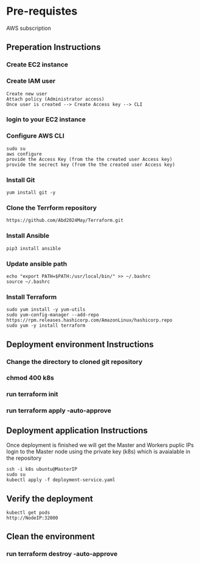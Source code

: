 # Pre-requistes
AWS subscription

## Preperation Instructions

### Create EC2 instance

### Create IAM user
    Create new user 
    Attach policy (Administrator access) 
    Once user is created --> Create Access key --> CLI
### login to your EC2 instance 
### Configure AWS CLI
    
    sudo su
    aws configure 
    provide the Access Key (from the the created user Access key)
    provide the secrect key (from the the created user Access key)
   
### Install Git
    
    yum install git -y
    
### Clone the Terrform repository
    https://github.com/Abd2024May/Terraform.git
### Install Ansible
    
    pip3 install ansible
    
### Update ansible path
   
    echo "export PATH=$PATH:/usr/local/bin/" >> ~/.bashrc
    source ~/.bashrc
   
### Install Terraform
   
    sudo yum install -y yum-utils
    sudo yum-config-manager --add-repo https://rpm.releases.hashicorp.com/AmazonLinux/hashicorp.repo
    sudo yum -y install terraform
   
## Deployment environment Instructions
### Change the directory to cloned git repository
### chmod 400 k8s
### run terraform init
### run terraform apply -auto-approve 

## Deployment application Instructions

Once deployment is finished we will get the Master and Workers puplic IPs
login to the Master node using the private key (k8s) which is avaialable in the repository
   
    ssh -i k8s ubuntu@MasterIP
    sudo su
    kubectl apply -f deployment-service.yaml
    
## Verify the deployment
    kubectl get pods
    http://NodeIP:32000


## Clean the environment
### run terraform destroy -auto-approve 
